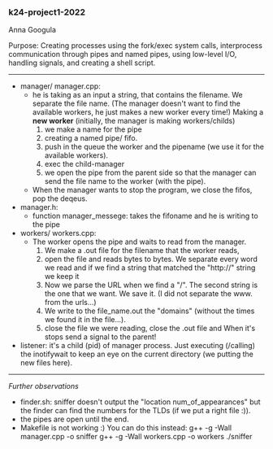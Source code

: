 ### k24-project1-2022
Anna Googula

Purpose: Creating processes using the fork/exec system calls, interprocess communication through pipes and named pipes, using low-level I/O, handling signals, and creating a shell script.

------------------
* manager/ manager.cpp: 
    - he is taking as an input a string, that contains the filename. We separate the file name.
    (The manager doesn't want to find the available workers, he just makes a new worker every time!)
    Making a __new worker__ (initially, the manager is making workers/childs) 
        1) we make a name for the pipe
        2) creating a named pipe/ fifo.
        3) push in the queue the worker and the pipename (we use it for the available workers).
        4) exec the child-manager
        5) we open the pipe from the parent side so that the manager can send the file name to the worker (with the pipe).
    - When the manager wants to stop the program, we close the fifos, pop the deqeus.
* manager.h: 
    - function manager_messege: takes the fifoname and he is writing to the pipe
* workers/ workers.cpp:
    - The worker opens the pipe and waits to read from the manager.
        1) We make a .out file for the filename that the worker reads,
        2) open the file and reads bytes to bytes. We separate every word we read and if we find a string that matched the "http://" string we keep it
        3) Now we parse the URL when we find a "/". The second string is the one that we want. We save it. (I did not separate the www. from the urls...) 
        4) We write to the file_name.out the "domains" (without the times we found it in the file...).
        5) close the file we were reading, close the .out file and 
        When it's stops send a signal to the parent! 
* listener: it's a child (pid) of manager process. Just executing (/calling) the inotifywait to keep an eye on the current directory (we putting the new files here).

-----------------------------------------------------------------------------------------------------------
*Further observations*
- finder.sh: sniffer doesn't output the "location num_of_appearances" but the finder can find the       numbers for the TLDs (if we put a right file :)).
- the pipes are open until the end.
- Makefile is not working :) You can do this instead: 
g++ -g -Wall manager.cpp -o sniffer 
g++ -g -Wall workers.cpp -o workers 
./sniffer
